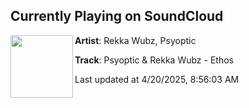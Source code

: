 ## Currently Playing on SoundCloud

[<img align="left" width="100" src="https://i1.sndcdn.com/artworks-OeJdYsKxCYuAi5sI-cSbsLA-t500x500.png">](https://soundcloud.com/psychocybinrec/ethos)

**Artist**: Rekka Wubz, Psyoptic 

**Track**: Psyoptic & Rekka Wubz - Ethos

Last updated at 4/20/2025, 8:56:03 AM
